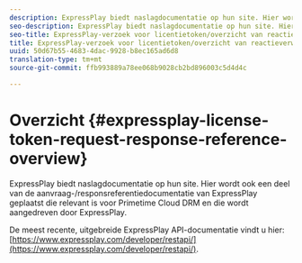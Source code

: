 ```yaml
---
description: ExpressPlay biedt naslagdocumentatie op hun site. Hier wordt ook een deel van de aanvraag-/responsreferentiedocumentatie van ExpressPlay geplaatst die relevant is voor Primetime Cloud DRM en die wordt aangedreven door ExpressPlay.
seo-description: ExpressPlay biedt naslagdocumentatie op hun site. Hier wordt ook een deel van de aanvraag-/responsreferentiedocumentatie van ExpressPlay geplaatst die relevant is voor Primetime Cloud DRM en die wordt aangedreven door ExpressPlay.
seo-title: ExpressPlay-verzoek voor licentietoken/overzicht van reactieverwijzing
title: ExpressPlay-verzoek voor licentietoken/overzicht van reactieverwijzing
uuid: 50d67b55-4683-4dac-9928-b8ec165ad6d8
translation-type: tm+mt
source-git-commit: ffb993889a78ee068b9028cb2bd896003c5d4d4c

---
```



# Overzicht {#expressplay-license-token-request-response-reference-overview}

ExpressPlay biedt naslagdocumentatie op hun site. Hier wordt ook een deel van de aanvraag-/responsreferentiedocumentatie van ExpressPlay geplaatst die relevant is voor Primetime Cloud DRM en die wordt aangedreven door ExpressPlay.

De meest recente, uitgebreide ExpressPlay API-documentatie vindt u hier: [https://www.expressplay.com/developer/restapi/](https://www.expressplay.com/developer/restapi/).
